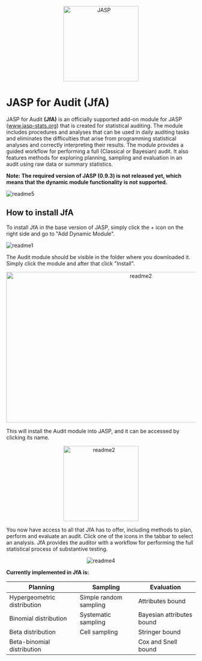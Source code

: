 <p align="center">
  <img src="https://user-images.githubusercontent.com/25059399/51800246-d3dea500-222c-11e9-8d86-cf479454dada.png" alt="JASP" width="200" height="200">
</p>

# JASP for Audit (JfA)

JASP for Audit **(JfA)** is an officially supported add-on module for JASP (www.jasp-stats.org) that is created for statistical auditing. The module includes procedures and analyses that can be used in daily auditing tasks and eliminates the difficulties that arise from programming statistical analyses and correctly interpreting their results. The module provides a guided workflow for performing a full (Classical or Bayesian) audit. It also features methods for exploring planning, sampling and evaluation in an audit using raw data or summary statistics.

**Note: The required version of JASP (0.9.3) is not released yet, which means that the dynamic module functionality is not supported.**

![readme5](https://user-images.githubusercontent.com/25059399/52532560-9ea37e00-2d27-11e9-888b-7c9fa466eb25.JPG)

## How to install JfA

To install JfA in the base version of JASP, simply click the + icon on the right side and go to "Add Dynamic Module".

![readme1](https://user-images.githubusercontent.com/25059399/51800005-5feecd80-2229-11e9-89d9-6547a9bc39ff.PNG)

The Audit module should be visible in the folder where you downloaded it. Simply click the module and after that click "Install".

<p align="center">
  <img src="https://user-images.githubusercontent.com/25059399/51800037-ffac5b80-2229-11e9-8fac-a8579b16a922.PNG" alt="readme2" width="700" height = "400">
</p>

This will install the Audit module into JASP, and it can be accessed by clicking its name.

<p align="center">
  <img src="https://user-images.githubusercontent.com/25059399/51800038-0044f200-222a-11e9-94ef-435849221fdf.PNG" alt="readme2" width="200" height = "200">
</p>

You now have access to all that JfA has to offer, including methods to plan, perform and evaluate an audit. Click one of the icons in the tabbar to select an analysis. JfA provides the auditor with a workflow for performing the full statistical process of substantive testing.

<p align="center">
  <img src="https://user-images.githubusercontent.com/25059399/51800040-01761f00-222a-11e9-8d68-4b3b23e5c97f.PNG" alt="readme4">
</p>

**Currently implemented in JfA is:**

| Planning                         | Sampling                  | Evaluation                 |
|       -------------              |-------------              |-------------               |  
| Hypergeometric distribution      | Simple random sampling    | Attributes bound           |
| Binomial distribution            | Systematic sampling       | Bayesian attributes bound  |
| Beta distribution                | Cell sampling             | Stringer bound             |  
| Beta-binomial distribution       |                           | Cox and Snell bound        |
